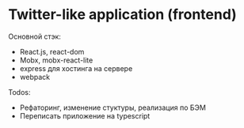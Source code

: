 # Twitter-like application (frontend)
Основной стэк:
- React.js, react-dom
- Mobx, mobx-react-lite
- express для хостинга на сервере
- webpack

Todos:
- Рефаторинг, изменение стуктуры, реализация по БЭМ
- Переписать приложение на typescript
